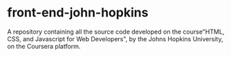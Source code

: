 # front-end-john-hopkins
A repository containing all the source code developed on the course"HTML, CSS, and Javascript for Web Developers", by the Johns Hopkins University, on the Coursera platform.
